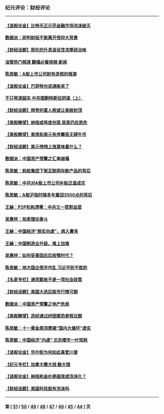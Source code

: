 ### 纪元评论：财经评论
---
#### [【谈股论金】比特币正示范金融市场泡沫破灭](../../pages/nsc1026/n12961769.md?05250330) 
#### [数据派：研判财经不能离开信仰大背景](../../pages/nsc1026/n12932684.md?05250330) 
#### [【财经话题】耶伦的升息谈话含浓厚政治味](../../pages/nsc1026/n12927299.md?05250330) 
#### [油管热门频道 翻墙必看视频 新闻](ok?05250330)
#### [陈思敏：A股上市公司财务造假的根源](../../pages/nsc1026/n11229323.md?05250330) 
#### [【谈股论金】巴菲特也说通胀来了](../../pages/nsc1026/n12922463.md?05250330) 
#### [不只弯道超车 中共围剿特斯拉阴谋（上）](../../pages/nsc1026/n12919595.md?05250330) 
#### [【财经话题】拜登的富人税或让美股封顶](../../pages/nsc1026/n12899125.md?05250330) 
#### [【美股瞭望】纳指或再度创高 居高仍应思危](../../pages/nsc1026/n12878350.md?05250330) 
#### [【美股瞭望】美债和美元有序攀高无碍牛市](../../pages/nsc1026/n12844459.md?05250330) 
#### [【财经话题】美元悄悄上涨意味着什么？](../../pages/nsc1026/n12798222.md?05250330) 
#### [数据派：中国资产预警之汇率崩塌](../../pages/nsc1026/n12774242.md?05250330) 
#### [陈思敏：蚂蚁集团下架互联网存款产品的背后](../../pages/nsc1026/n12719862.md?05250330) 
#### [陈思敏：中共对A股上市公司补贴泛滥成灾](../../pages/nsc1026/n12713263.md?05250330) 
#### [陈思敏：A股沪指时隔多年重回3500点的背后](../../pages/nsc1026/n12675538.md?05250330) 
#### [王赫：P2P机构清零：中共又一茬割韭菜](../../pages/nsc1026/n12614544.md?05250330) 
#### [吴惠林：拍卖理论泰斗](../../pages/nsc1026/n12591360.md?05250330) 
#### [王赫：中国经济“脱实向虚”，病入膏肓](../../pages/nsc1026/n12564946.md?05250330) 
#### [王赫：中国制造业升级，难上加难](../../pages/nsc1026/n12559461.md?05250330) 
#### [吴惠林：如何妥善因应后疫情时代？](../../pages/nsc1026/n12553885.md?05250330) 
#### [陈思敏：地方国企债市作乱 习近平防不胜防](../../pages/nsc1026/n12553384.md?05250330) 
#### [【名家专栏】通货膨胀不是一项社会政策](../../pages/nsc1026/n12528711.md?05250330) 
#### [【财经话题】美国大选后股市行情可期](../../pages/nsc1026/n12514949.md?05250330) 
#### [数据派：中国资产预警之地产危局](../../pages/nsc1026/n12490884.md?05250330) 
#### [【美股瞭望】选前通过纾困案恐是假议题](../../pages/nsc1026/n12487724.md?05250330) 
#### [陈思敏：十一黄金周消费揭“国内大循环”虚实](../../pages/nsc1026/n12468798.md?05250330) 
#### [陈思敏：中国经济“内虚” 北京楼市一叶知秋](../../pages/nsc1026/n12464918.md?05250330) 
#### [【谈股论金】华尔街为何如此喜爱川普](../../pages/nsc1026/n12460691.md?05250330) 
#### [【纪元专栏】加拿大撒大钱 酿大错](../../pages/nsc1026/n12406564.md?05250330) 
#### [【谈股论金】纳指和金价是超涨或泡沫化？](../../pages/nsc1026/n12315192.md?05250330) 
#### [【财经话题】美国科技股有泡沫吗](../../pages/nsc1026/n12298638.md?05250330) 

---
#### 第 [ [51](./51.md?05250330) / [50](./50.md?05250330) / [49](./49.md?05250330) / [48](./48.md?05250330) / [47](./47.md?05250330) / [46](./46.md?05250330) / [45](./45.md?05250330) / [44](./44.md?05250330) ] 页

